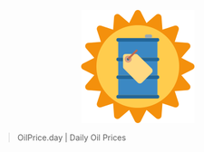 <p align="center">
  <img height="200" src="https://raw.githubusercontent.com/eslerm/fastapi-stocks/main/frontend/src/logo.svg">
</p>

> OilPrice.day | Daily Oil Prices
